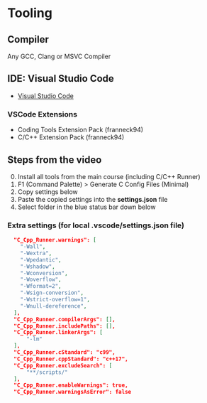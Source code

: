 # Tooling

## Compiler

Any GCC, Clang or MSVC Compiler

## IDE: Visual Studio Code

- [Visual Studio Code](https://code.visualstudio.com/)

### VSCode Extensions

- Coding Tools Extension Pack (franneck94)
- C/C++ Extension Pack (franneck94)

## Steps from the video

0. Install all tools from the main course (including C/C++ Runner)
1. F1 (Command Palette) > Generate C Config Files (Minimal)
2. Copy settings below
3. Paste the copied settings into the **settings.json** file
4. Select folder in the blue status bar down below

### Extra settings (for local .vscode/settings.json file)

```json
  "C_Cpp_Runner.warnings": [
    "-Wall",
    "-Wextra",
    "-Wpedantic",
    "-Wshadow",
    "-Wconversion",
    "-Woverflow",
    "-Wformat=2",
    "-Wsign-conversion",
    "-Wstrict-overflow=1",
    "-Wnull-dereference",
  ],
  "C_Cpp_Runner.compilerArgs": [],
  "C_Cpp_Runner.includePaths": [],
  "C_Cpp_Runner.linkerArgs": [
      "-lm"
  ],
  "C_Cpp_Runner.cStandard": "c99",
  "C_Cpp_Runner.cppStandard": "c++17",
  "C_Cpp_Runner.excludeSearch": [
      "**/scripts/"
  ],
  "C_Cpp_Runner.enableWarnings": true,
  "C_Cpp_Runner.warningsAsError": false
```
